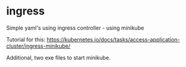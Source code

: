 # ingress
Simple yaml's using ingress controller - using minikube 

Tutorial for this: https://kubernetes.io/docs/tasks/access-application-cluster/ingress-minikube/

Additional, two exe files to start minikube.

